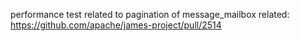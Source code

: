 performance test related to pagination of message_mailbox
related: https://github.com/apache/james-project/pull/2514

